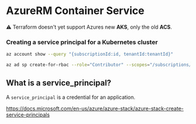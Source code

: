 # AzureRM Container Service

⚠️ Terraform doesn't yet support Azures new **AKS**, only the old **ACS**.

### Creating a service principal for a Kubernetes cluster

```sh
az account show --query "{subscriptionId:id, tenantId:tenantId}"
```

```sh
az ad sp create-for-rbac --role="Contributor" --scopes="/subscriptions/${SUBSCRIPTION_ID}"
```

## What is a service_principal?

A `service_principal` is a credential for an application.

<https://docs.microsoft.com/en-us/azure/azure-stack/azure-stack-create-service-principals>
